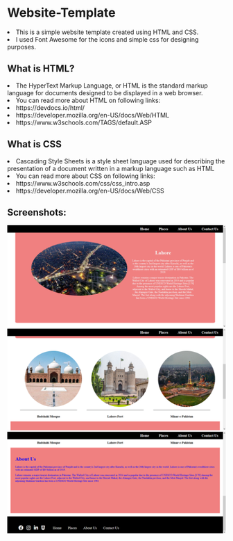 # Website-Template
<li> This is a simple website template created using HTML and CSS.
<li> I used Font Awesome for the icons and simple css for designing purposes.

## What is HTML?
<li> The HyperText Markup Language, or HTML is the standard markup language for documents designed to be displayed in a web browser.
<li> You can read more about HTML on following links:
<li> https://devdocs.io/html/
<li> https://developer.mozilla.org/en-US/docs/Web/HTML
<li> https://www.w3schools.com/TAGS/default.ASP

## What is CSS
<li> Cascading Style Sheets is a style sheet language used for describing the presentation of a document written in a markup language such as HTML
<li> You can read more about CSS on following links:
<li> https://www.w3schools.com/css/css_intro.asp
<li> https://developer.mozilla.org/en-US/docs/Web/CSS

## Screenshots:
<img src="https://github.com/l33t-c0d3r-66/Website-Template/blob/master/img/ss-1.png">

<img src="https://github.com/l33t-c0d3r-66/Website-Template/blob/master/img/ss-2.png">

<img src="https://github.com/l33t-c0d3r-66/Website-Template/blob/master/img/ss-3.png">


